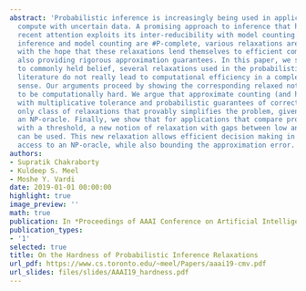 ```yaml
---
abstract: 'Probabilistic inference is increasingly being used in applications that
  compute with uncertain data. A promising approach to inference that has attracted
  recent attention exploits its inter-reducibility with model counting. Since probabilistic
  inference and model counting are #P-complete, various relaxations are used in practice,
  with the hope that these relaxations lend themselves to efficient computation while
  also providing rigorous approximation guarantees. In this paper, we show that contrary
  to commonly held belief, several relaxations used in the probabilistic inference
  literature do not really lead to computational efficiency in a complexity theoretic
  sense. Our arguments proceed by showing the corresponding relaxed notions of counting
  to be computationally hard. We argue that approximate counting (and hence, inference)
  with multiplicative tolerance and probabilistic guarantees of correctness is the
  only class of relaxations that provably simplifies the problem, given access to
  an NP-oracle. Finally, we show that for applications that compare probability estimates
  with a threshold, a new notion of relaxation with gaps between low and high thresholds
  can be used. This new relaxation allows efficient decision making in practice, given
  access to an NP-oracle, while also bounding the approximation error. '
authors:
- Supratik Chakraborty
- Kuldeep S. Meel
- Moshe Y. Vardi
date: 2019-01-01 00:00:00
highlight: true
image_preview: ''
math: true
publication: In *Proceedings of AAAI Conference on Artificial Intelligence (AAAI)*
publication_types:
- '1'
selected: true
title: On the Hardness of Probabilistic Inference Relaxations
url_pdf: https://www.cs.toronto.edu/~meel/Papers/aaai19-cmv.pdf
url_slides: files/slides/AAAI19_hardness.pdf
---
```


